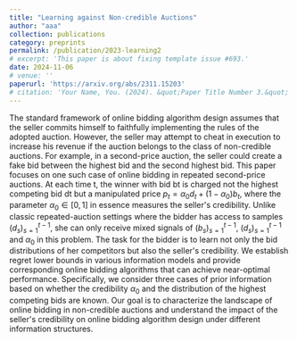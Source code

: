 ```yaml
---
title: "Learning against Non-credible Auctions"
author: "aaa"
collection: publications
category: preprints
permalink: /publication/2023-learning2
# excerpt: 'This paper is about fixing template issue #693.'
date: 2024-11-06
# venue: ''
paperurl: 'https://arxiv.org/abs/2311.15203'
# citation: 'Your Name, You. (2024). &quot;Paper Title Number 3.&quot; <i>GitHub Journal of Bugs</i>. 1(3).'
---
```


The standard framework of online bidding algorithm design assumes that the seller commits himself to faithfully implementing the rules of the adopted auction. However, the seller may attempt to cheat in execution to increase his revenue if the auction belongs to the class of non-credible auctions. For example, in a second-price auction, the seller could create a fake bid between the highest bid and the second highest bid. This paper focuses on one such case of online bidding in repeated second-price auctions. At each time t, the winner with bid bt is charged not the highest competing bid dt but a manipulated price $p_t=α_0d_t+(1−α_0)b_t$, where the parameter $α_0 \in [0,1]$ in essence measures the seller's credibility. Unlike classic repeated-auction settings where the bidder has access to samples $(d_s)_{s=1}^{t-1}$, she can only receive mixed signals of $(b_s)_{s=1}^{t-1}$, $(d_s)_{s=1}^{t-1}$ and $\alpha_0$ in this problem. The task for the bidder is to learn not only the bid distributions of her competitors but also the seller's credibility. We establish regret lower bounds in various information models and provide corresponding online bidding algorithms that can achieve near-optimal performance. Specifically, we consider three cases of prior information based on whether the credibility $\alpha_0$ and the distribution of the highest competing bids are known. Our goal is to characterize the landscape of online bidding in non-credible auctions and understand the impact of the seller's credibility on online bidding algorithm design under different information structures. 

<!-- ---
title: "Paper Title Number 4"
collection: publications
category: conferences
permalink: /publication/2024-02-17-paper-title-number-4
excerpt: 'This paper is about fixing template issue #693.'
date: 2024-02-17
venue: 'GitHub Journal of Bugs'
paperurl: 'http://academicpages.github.io/files/paper3.pdf'
citation: 'Your Name, You. (2024). &quot;Paper Title Number 3.&quot; <i>GitHub Journal of Bugs</i>. 1(3).'
---

The contents above will be part of a list of publications, if the user clicks the link for the publication than the contents of section will be rendered as a full page, allowing you to provide more information about the paper for the reader. When publications are displayed as a single page, the contents of the above "citation" field will automatically be included below this section in a smaller font. -->
